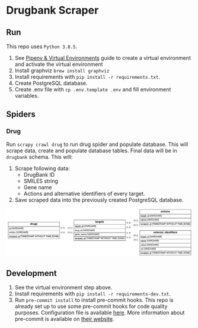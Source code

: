 # Drugbank Scraper

## Run

This repo uses `Python 3.8.5`.

1. See [Pipenv & Virtual Environments](https://docs.python-guide.org/dev/virtualenvs/) guide to create a virtual environment and activate the virtual environment
1. Install graphviz `brew install graphviz`
1. Install requirements with `pip install -r requirements.txt`.
1. Create PostgreSQL database.
1. Create .env file with `cp .env.template .env` and fill environment variables.

## Spiders

### Drug

Run `scrapy crawl drug` to run drug spider and populate database. This will scrape data, create and populate database tables. Final data will be in `drugbank` schema. This will:

1. Scrape following data:
    * DrugBank ID
    * SMILES string
    * Gene name
    * Actions and alternative identifiers of every target.
2. Save scraped data into the previously created PostgreSQL database.


![Drugbank Schema](static/drugbank_schema.png "Drugbank Schema")


## Development

1. See the virtual environment step above.
1. Install requirements with `pip install -r requirements-dev.txt`.
1. Run `pre-commit install` to install pre-commit hooks. This repo is already set up to use some pre-commit hooks for code quality purposes. Configuration file is available [here](.pre-commit-config.yaml). More information about pre-commit is available on [their website](https://pre-commit.com/).

